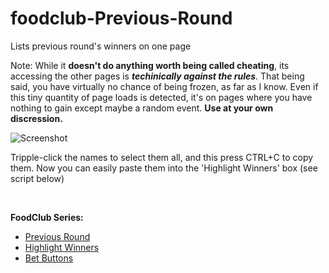 # foodclub-Previous-Round
Lists previous round's winners on one page

Note: While it **doesn't do anything worth being called cheating**, its accessing the other pages is ***techinically against the rules***. 
That being said, you have virtually no chance of being frozen, as far as I know. Even if this tiny quantity of page loads is detected, it's on pages where you have nothing to gain except maybe a random event. **Use at your own discression.**

![Screenshot](http://i.imgur.com/IKPBrAv.png "Screenshot")

Tripple-click the names to select them all, and this press CTRL+C to copy them. 
Now you can easily paste them into the 'Highlight Winners' box (see script below)

<br>

**FoodClub Series:**
* [Previous Round](https://github.com/friendly-trenchcoat/foodclub-Previous-Round)
* [Highlight Winners](https://github.com/friendly-trenchcoat/Reddit-FoodClub-Highlight-Winners)
* [Bet Buttons](https://github.com/friendly-trenchcoat/Reddit-FoodClub-BetButtons)
